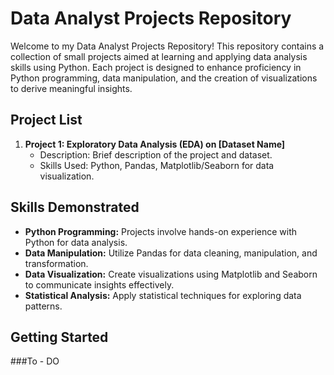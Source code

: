 # Data Analyst Projects Repository

Welcome to my Data Analyst Projects Repository! This repository contains a collection of small projects aimed at learning and applying data analysis skills using Python. Each project is designed to enhance proficiency in Python programming, data manipulation, and the creation of visualizations to derive meaningful insights.

## Project List

1. **Project 1: Exploratory Data Analysis (EDA) on [Dataset Name]**
   - Description: Brief description of the project and dataset.
   - Skills Used: Python, Pandas, Matplotlib/Seaborn for data visualization.


## Skills Demonstrated

- **Python Programming:** Projects involve hands-on experience with Python for data analysis.
- **Data Manipulation:** Utilize Pandas for data cleaning, manipulation, and transformation.
- **Data Visualization:** Create visualizations using Matplotlib and Seaborn to communicate insights effectively.
- **Statistical Analysis:** Apply statistical techniques for exploring data patterns.

## Getting Started

###To - DO
